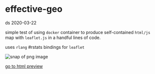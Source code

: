 # effective-geo

ds 2020-03-22

simple test of using `docker` container to produce self-contained `html/js` map with `leaflet.js` in a handful lines of code.

uses `rlang` #rstats bindings for `leaflet`

![snap of png image](snap.png)

[go to html preview](https://htmlpreview.github.io/?https://github.com/schluppeck/effective-geo/blob/master/map1.html)